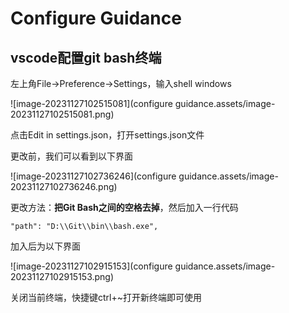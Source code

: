 # Configure Guidance

## vscode配置git bash终端

左上角File->Preference->Settings，输入shell windows

![image-20231127102515081](configure guidance.assets/image-20231127102515081.png)

点击Edit in settings.json，打开settings.json文件

更改前，我们可以看到以下界面

![image-20231127102736246](configure guidance.assets/image-20231127102736246.png)

更改方法：**把Git Bash之间的空格去掉**，然后加入一行代码

```shell
"path": "D:\\Git\\bin\\bash.exe",
```

加入后为以下界面

![image-20231127102915153](configure guidance.assets/image-20231127102915153.png)

关闭当前终端，快捷键ctrl+~打开新终端即可使用